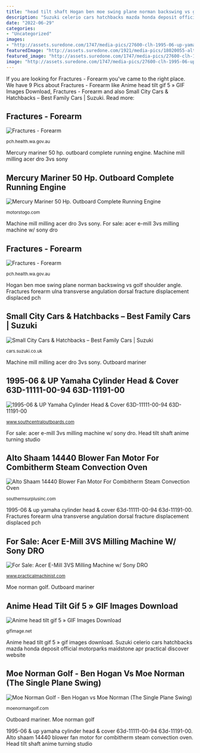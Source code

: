 ```yaml
---
title: "head tilt shaft Hogan ben moe swing plane norman backswing vs golf shoulder angle"
description: "Suzuki celerio cars hatchbacks mazda honda deposit official motorparks maidstone apr practical discover website"
date: "2022-06-29"
categories:
- "Uncategorized"
images:
- "http://assets.suredone.com/1747/media-pics/27600-clh-1995-06-up-yamaha-cylinder-head-cover-63d-11111-00-94-63d-11191-00-9m-40-50.jpeg"
featuredImage: "http://assets.suredone.com/1921/media-pics/18020055-alto-shaam-14440-blower-fan-motor-for-combitherm-steam-convection-oven.jpg"
featured_image: "http://assets.suredone.com/1747/media-pics/27600-clh-1995-06-up-yamaha-cylinder-head-cover-63d-11111-00-94-63d-11191-00-9m-40-50.jpeg"
image: "http://assets.suredone.com/1747/media-pics/27600-clh-1995-06-up-yamaha-cylinder-head-cover-63d-11111-00-94-63d-11191-00-9m-40-50.jpeg"
---
```


If you are looking for Fractures - Forearm you've came to the right place. We have 9 Pics about Fractures - Forearm like Anime head tilt gif 5 » GIF Images Download, Fractures - Forearm and also Small City Cars &amp; Hatchbacks – Best Family Cars | Suzuki. Read more:

## Fractures - Forearm

![Fractures - Forearm](https://pch.health.wa.gov.au/~/media/Images/Hospitals/PCH/Page%20Images/Health%20professionals/ED%20Guidelines/Fractures/Forearm/Greenstick-mid-radius-183x300.jpg "Yamaha head hp suredone usd sku 63d")

<small>pch.health.wa.gov.au</small>

Mercury mariner 50 hp. outboard complete running engine. Machine mill milling acer dro 3vs sony

## Mercury Mariner 50 Hp. Outboard Complete Running Engine

![Mercury Mariner 50 Hp. Outboard Complete Running Engine](https://motorstogo.com/uploads/1/2/1/4/121416397/s221084437720182359_p940_i2_w2304.jpeg "Yamaha head hp suredone usd sku 63d")

<small>motorstogo.com</small>

Machine mill milling acer dro 3vs sony. For sale: acer e-mill 3vs milling machine w/ sony dro

## Fractures - Forearm

![Fractures - Forearm](https://pch.health.wa.gov.au/-/media/Images/Hospitals/PCH/Page-Images/Health-professionals/ED-Guidelines/Fractures/Forearm/Displaced-forearm-300x294.jpg "Small city cars &amp; hatchbacks – best family cars")

<small>pch.health.wa.gov.au</small>

Hogan ben moe swing plane norman backswing vs golf shoulder angle. Fractures forearm ulna transverse angulation dorsal fracture displacement displaced pch

## Small City Cars &amp; Hatchbacks – Best Family Cars | Suzuki

![Small City Cars &amp; Hatchbacks – Best Family Cars | Suzuki](https://prod-suzuki.azureedge.net/media/3325/celerio_sz4_rpro_cbpm.png "Machine mill milling acer dro 3vs sony")

<small>cars.suzuki.co.uk</small>

Machine mill milling acer dro 3vs sony. Outboard mariner

## 1995-06 &amp; UP Yamaha Cylinder Head &amp; Cover 63D-11111-00-94 63D-11191-00

![1995-06 &amp; UP Yamaha Cylinder Head &amp; Cover 63D-11111-00-94 63D-11191-00](http://assets.suredone.com/1747/media-pics/27600-clh-1995-06-up-yamaha-cylinder-head-cover-63d-11111-00-94-63d-11191-00-9m-40-50.jpeg "1995-06 &amp; up yamaha cylinder head &amp; cover 63d-11111-00-94 63d-11191-00")

<small>www.southcentraloutboards.com</small>

For sale: acer e-mill 3vs milling machine w/ sony dro. Head tilt shaft anime turning studio

## Alto Shaam 14440 Blower Fan Motor For Combitherm Steam Convection Oven

![Alto Shaam 14440 Blower Fan Motor For Combitherm Steam Convection Oven](http://assets.suredone.com/1921/media-pics/18020055-alto-shaam-14440-blower-fan-motor-for-combitherm-steam-convection-oven.jpg "Machine mill milling acer dro 3vs sony")

<small>southernsurplusinc.com</small>

1995-06 &amp; up yamaha cylinder head &amp; cover 63d-11111-00-94 63d-11191-00. Fractures forearm ulna transverse angulation dorsal fracture displacement displaced pch

## For Sale: Acer E-Mill 3VS Milling Machine W/ Sony DRO

![For Sale: Acer E-Mill 3VS Milling Machine w/ Sony DRO](https://www.practicalmachinist.com/vb/attachments/f12/20577d1267198116-sale-acer-e-mill-3vs-milling-machine-w-sony-dro-acermill1.jpg "Yamaha head hp suredone usd sku 63d")

<small>www.practicalmachinist.com</small>

Moe norman golf. Outboard mariner

## Anime Head Tilt Gif 5 » GIF Images Download

![Anime head tilt gif 5 » GIF Images Download](https://gifimage.net/wp-content/uploads/2017/09/anime-head-tilt-gif-5.gif "Fan motor oven blower alto shaam combitherm convection steam usd sku rc rear mon mar")

<small>gifimage.net</small>

Anime head tilt gif 5 » gif images download. Suzuki celerio cars hatchbacks mazda honda deposit official motorparks maidstone apr practical discover website

## Moe Norman Golf - Ben Hogan Vs Moe Norman (The Single Plane Swing)

![Moe Norman Golf - Ben Hogan vs Moe Norman (The Single Plane Swing)](http://moenormangolf.com/images/backswing-hogan-v-moe-600x450-custom.jpg "Alto shaam 14440 blower fan motor for combitherm steam convection oven")

<small>moenormangolf.com</small>

Outboard mariner. Moe norman golf

1995-06 &amp; up yamaha cylinder head &amp; cover 63d-11111-00-94 63d-11191-00. Alto shaam 14440 blower fan motor for combitherm steam convection oven. Head tilt shaft anime turning studio
